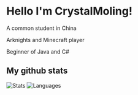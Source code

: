 # Hello I'm CrystalMoling!
A common student in China

Arknights and Minecraft player

Beginner of Java and C#
## My github stats
![Stats](https://github-readme-stats.vercel.app/api?username=Crystal-Moling&show_icons=true&theme=tokyonight)
![Languages](https://github-readme-stats.vercel.app/api/top-langs/?username=Crystal-Moling&layout=compact&theme=tokyonight)
